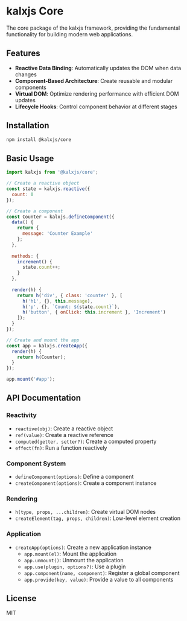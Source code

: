 # kalxjs Core

The core package of the kalxjs framework, providing the fundamental functionality for building modern web applications.

## Features

- **Reactive Data Binding**: Automatically updates the DOM when data changes
- **Component-Based Architecture**: Create reusable and modular components
- **Virtual DOM**: Optimize rendering performance with efficient DOM updates
- **Lifecycle Hooks**: Control component behavior at different stages

## Installation

```bash
npm install @kalxjs/core
```

## Basic Usage

```javascript
import kalxjs from '@kalxjs/core';

// Create a reactive object
const state = kalxjs.reactive({
  count: 0
});

// Create a component
const Counter = kalxjs.defineComponent({
  data() {
    return {
      message: 'Counter Example'
    };
  },
  
  methods: {
    increment() {
      state.count++;
    }
  },
  
  render(h) {
    return h('div', { class: 'counter' }, [
      h('h1', {}, this.message),
      h('p', {}, `Count: ${state.count}`),
      h('button', { onClick: this.increment }, 'Increment')
    ]);
  }
});

// Create and mount the app
const app = kalxjs.createApp({
  render(h) {
    return h(Counter);
  }
});

app.mount('#app');
```

## API Documentation

### Reactivity

- `reactive(obj)`: Create a reactive object
- `ref(value)`: Create a reactive reference
- `computed(getter, setter?)`: Create a computed property
- `effect(fn)`: Run a function reactively

### Component System

- `defineComponent(options)`: Define a component
- `createComponent(options)`: Create a component instance

### Rendering

- `h(type, props, ...children)`: Create virtual DOM nodes
- `createElement(tag, props, children)`: Low-level element creation

### Application

- `createApp(options)`: Create a new application instance
  - `app.mount(el)`: Mount the application
  - `app.unmount()`: Unmount the application
  - `app.use(plugin, options?)`: Use a plugin
  - `app.component(name, component)`: Register a global component
  - `app.provide(key, value)`: Provide a value to all components

## License

MIT